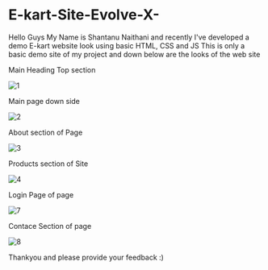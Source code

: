 # E-kart-Site-Evolve-X-
Hello Guys My Name is Shantanu Naithani and recently I've developed a demo E-kart website look using basic HTML, CSS and JS
This is only a basic demo site of my project and down below are the looks of the web site

Main Heading Top section


![1](https://github.com/XultroN8130/E-kart-Site-Evolve-X-/assets/77200932/0bb01a1d-04f9-462b-af0c-d1f3e681893a)




Main page down side

![2](https://github.com/XultroN8130/E-kart-Site-Evolve-X-/assets/77200932/34c42fb2-536f-49b3-b899-1d1b98d6d2a5)




About section of Page

![3](https://github.com/XultroN8130/E-kart-Site-Evolve-X-/assets/77200932/43a611db-843a-4ef6-a573-511b5362e698)





Products section of Site



![4](https://github.com/XultroN8130/E-kart-Site-Evolve-X-/assets/77200932/eedc1752-4f20-424e-a8b2-99751e2efe5c)





Login Page of page

![7](https://github.com/XultroN8130/E-kart-Site-Evolve-X-/assets/77200932/53bfc755-782f-4fd6-a7c0-e4a625e1f4af)




Contace Section of page


![8](https://github.com/XultroN8130/E-kart-Site-Evolve-X-/assets/77200932/d5eb9ef3-4052-4d5c-a4b0-0f6079e8fde0)



Thankyou and please provide your feedback :)

